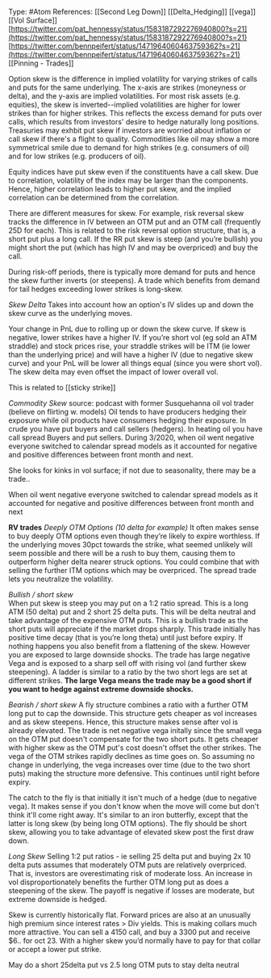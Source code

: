 Type: #Atom 
References: [[Second Leg Down]] [[Delta_Hedging]] [[vega]] [[Vol Surface]]
[https://twitter.com/pat_hennessy/status/1583187292276940800?s=21](https://twitter.com/pat_hennessy/status/1583187292276940800?s=21)
[https://twitter.com/bennpeifert/status/1471964060463759362?s=21](https://twitter.com/bennpeifert/status/1471964060463759362?s=21)
[[Pinning - Trades]]



Option skew is the difference in implied volatility for varying strikes of calls and puts for the same underlying. The x-axis are strikes (moneyness or delta), and the y-axis are implied volatilities. For most risk assets (e.g. equities), the skew is inverted--implied volatilities are higher for lower strikes than for higher strikes. This reflects the excess demand for puts over calls, which results from investors' desire to hedge naturally long positions. Treasuries may exhbit put skew if investors are worried about inflation or call skew if there's a flight to quality. Commodities like oil may show a more symmetrical smile due to demand for high strikes (e.g. consumers of oil) and for low strikes (e.g. producers of oil).

Equity indices have put skew even if the constituents have a call skew. Due to correlation, volatility of the index may be larger than the components. Hence, higher correlation leads to higher put skew, and the implied correlation can be determined from the correlation. 

There are different measures for skew. For example, risk reversal skew tracks the difference in IV between an OTM put and an OTM call (frequently 25D for each). This is related to the risk reversal option structure, that is, a short put plus a long call. If the RR put skew is steep (and you’re bullish) you might short the put (which has high IV and may be overpriced) and buy the call. 

During risk-off periods, there is typically more demand for puts and hence the skew further inverts (or steepens). A trade which benefits from demand for tail hedges exceeding lower strikes is long-skew. 

*Skew Delta*
Takes into account how an option's IV slides up and down the skew curve as the underlying moves.

Your change in PnL due to rolling up or down the skew curve. If skew is negative, lower strikes have a higher IV. If you’re short vol (eg sold an ATM straddle) and stock prices rise, your straddle strikes will be ITM (ie lower than the underlying price) and will have a higher IV (due to negative skew curve) and your PnL will be lower all things equal (since you were short vol). The skew delta may even offset the impact of lower overall vol. 

This is related to [[sticky strike]]  

*Commodity Skew*
source: podcast with former Susquehanna oil vol trader (believe on flirting w. models)
Oil tends to have producers hedging their exposure while oil products have consumers hedging their exposure. In crude you have put buyers and call sellers (hedgers).
In heating oil you have call spread Buyers and put sellers.
During 3/2020, when oil went negative everyone switched to calendar spread models as it accounted for negative and positive differences between front month and next.

She looks for kinks in vol surface; if not due to seasonality, there may be a trade..

  

When oil went negative everyone switched to calendar spread models as it accounted for negative and positive differences between front month and next

**RV trades**
_Deeply OTM Options (10 delta for example)_
It often makes sense to buy deeply OTM options even though they’re likely to expire worthless. If the underlying moves 30pct towards the strike, what seemed unlikely will seem possible and there will be a rush to buy them, causing them to outperform higher delta nearer struck options. You could combine that with selling the further ITM options which may be overpriced. The spread trade lets you neutralize the volatility. 

*Bullish / short skew*  
When put skew is steep you may put on a 1:2 ratio spread. This is a long ATM (50 delta) put and 2 short 25 delta puts. This will be delta neutral and take advantage of the expensive OTM puts. This is a bullish trade as the short puts will appreciate if the market drops sharply. This trade initially has positive time decay (that is you’re long theta) until just before expiry. If nothing happens you also benefit from a flattening of the skew. However you are exposed to large downside shocks. The trade has large negative Vega and is exposed to a sharp sell off with rising vol (and further skew steepening). A ladder is similar to a ratio by the two short legs are set at different strikes. **The large Vega means the trade may be a good short if you want to hedge against extreme downside shocks.**

*Bearish / short skew* 
A fly structure combines a ratio with a further OTM long put to cap the downside. This structure gets cheaper as vol increases and as skew steepens. Hence, this structure makes sense after vol is already elevated. The trade is net negative vega initally since the small vega on the OTM put doesn't compensate for the two short puts. It gets cheaper with higher skew as the OTM put's cost doesn't offset the other strikes. The vega of the OTM strikes rapidly declines as time goes on. So assuming no change in underlying, the vega increases over time (due to the two short puts) making the structure more defensive. This continues until right before expiry. 

The catch to the fly is that initially it isn't much of a hedge (due to negative vega). It makes sense if you don't know when the move will come but don't think it'll come right away. It's similar to an iron butterfly, except that the latter is long skew (by being long OTM options). The fly should be short skew, allowing you to take advantage of elevated skew post the first draw down. 

*Long Skew*
Selling 1:2 put ratios - ie selling 25 delta put and buying 2x 10 delta puts assumes that moderately OTM puts are relatively overpriced. That is, investors are overestimating risk of moderate loss. An increase in vol disproportionately benefits the further OTM long put as does a steepening of the skew. The payoff is negative if losses are moderate, but extreme downside is hedged.

Skew is currently historically flat. Forward prices are also at an unusually high premium since interest rates > Div yields. This is making collars much more attractive. You can sell a 4150 call, and buy a 3300 put and receive $6.. for oct 23. With a higher skew you’d normally have to pay for that collar or accept a lower put strike.





May do a short 25delta put vs 2.5 long OTM puts to stay delta neutral



